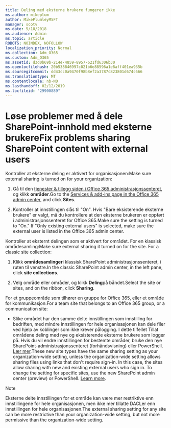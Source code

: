 ```yaml
---
title: Deling med eksterne brukere fungerer ikke
ms.author: mikeplum
author: MikePlumleyMSFT
manager: scotv
ms.date: 5/18/2018
ms.audience: Admin
ms.topic: article
ROBOTS: NOINDEX, NOFOLLOW
localization_priority: Normal
ms.collection: Adm_O365
ms.custom: Adm_O365
ms.assetid: d3d0b69b-214e-4859-8957-621fd6306b30
ms.openlocfilehash: 20b538846997c021b6e88596a1e8aff401ea935b
ms.sourcegitcommit: dd43cc0a9470f98b8ef2a3787c823801d674c666
ms.translationtype: MT
ms.contentlocale: nb-NO
ms.lasthandoff: 02/12/2019
ms.locfileid: "29900889"
---
```

# <a name="fix-problems-sharing-sharepoint-content-with-external-users"></a><span data-ttu-id="9e5af-102">Løse problemer med å dele SharePoint-innhold med eksterne brukere</span><span class="sxs-lookup"><span data-stu-id="9e5af-102">Fix problems sharing SharePoint content with external users</span></span>

<span data-ttu-id="9e5af-103">Kontroller at eksterne deling er aktivert for organisasjonen:</span><span class="sxs-lookup"><span data-stu-id="9e5af-103">Make sure external sharing is turned on for your organization:</span></span>
  
1. <span data-ttu-id="9e5af-104">Gå til den [tjenester &amp; tillegg siden i Office 365 administrasjonssenteret](https://portal.office.com/adminportal/home#/Settings/ServicesAndAddIns), og klikk **områder**.</span><span class="sxs-lookup"><span data-stu-id="9e5af-104">Go to the [Services &amp; add-ins page in the Office 365 admin center](https://portal.office.com/adminportal/home#/Settings/ServicesAndAddIns), and click **Sites**.</span></span>
    
2. <span data-ttu-id="9e5af-p101">Kontroller at innstillingen slås til "On". Hvis "Bare eksisterende eksterne brukere" er valgt, må du kontrollere at den eksterne brukeren er oppført i administrasjonssenteret for Office 365.</span><span class="sxs-lookup"><span data-stu-id="9e5af-p101">Make sure the setting is turned to "On." If "Only existing external users" is selected, make sure the external user is listed in the Office 365 admin center.</span></span>
    
<span data-ttu-id="9e5af-p102">Kontroller at eksternt delingen som er aktivert for området. For en klassisk områdesamling:</span><span class="sxs-lookup"><span data-stu-id="9e5af-p102">Make sure external sharing it turned on for the site. For a classic site collection:</span></span>
  
1. <span data-ttu-id="9e5af-109">Klikk **områdesamlinger**i klassisk SharePoint administrasjonssenteret, i ruten til venstre.</span><span class="sxs-lookup"><span data-stu-id="9e5af-109">In the classic SharePoint admin center, in the left pane, click **site collections**.</span></span>
    
2. <span data-ttu-id="9e5af-110">Velg område eller områder, og klikk **Deling**på båndet.</span><span class="sxs-lookup"><span data-stu-id="9e5af-110">Select the site or sites, and on the ribbon, click **Sharing**.</span></span>
    
<span data-ttu-id="9e5af-111">For et gruppeområde som tilhører en gruppe for Office 365, eller et område for kommunikasjon:</span><span class="sxs-lookup"><span data-stu-id="9e5af-111">For a team site that belongs to an Office 365 group, or a communication site:</span></span>
  
- <span data-ttu-id="9e5af-p103">Slike området har den samme delte innstillingen som innstilling for bedriften, med mindre innstillingen for hele organisasjonen kan dele filer ved hjelp av koblinger som ikke krever pålogging. I dette tilfellet Tillat områdene deling med nye og eksisterende eksterne brukere som logger på. Hvis du vil endre innstillingen for bestemte områder, bruke den nye SharePoint-administrasjonssenteret (forhåndsvisning) eller PowerShell. [Lær mer](https://go.microsoft.com/fwlink/?linkid=871863).</span><span class="sxs-lookup"><span data-stu-id="9e5af-p103">These new site types have the same sharing setting as your organization-wide setting, unless the organization-wide setting allows sharing files using links that don't require sign-in. In this case, the sites allow sharing with new and existing external users who sign in. To change the setting for specific sites, use the new SharePoint admin center (preview) or PowerShell. [Learn more](https://go.microsoft.com/fwlink/?linkid=871863).</span></span>
    
> [!NOTE]
> <span data-ttu-id="9e5af-116">Eksterne delte innstillingen for et område kan være mer restriktive enn innstillingene for hele organisasjonen, men ikke mer tillatte DACLer enn innstillingen for hele organisasjonen.</span><span class="sxs-lookup"><span data-stu-id="9e5af-116">The external sharing setting for any site can be more restrictive than your organization-wide setting, but not more permissive than the organization-wide setting.</span></span> 
  

